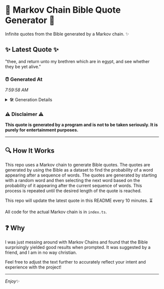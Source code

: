 # 📖 Markov Chain Bible Quote Generator 📖

Infinite quotes from the Bible generated by a Markov chain. ✨

## ✨ Latest Quote ✨
"thee, and return unto my brethren which are in egypt, and see whether they be yet alive."

### ⏰ Generated At
*7:59:58 AM*

<details>
    <summary>🛠️ Generation Details</summary>
    <p>
        <strong>🌱 Seed:</strong> thee,<br>
        <strong>🔄 Iterations:</strong> 16<br>
        <strong>📜 Context History:</strong><br>[ thee, ]: and<br>[ thee,, and ]: return<br>[ thee,, and, return ]: unto<br>[ thee,, and, return, unto ]: my<br>[ thee,, and, return, unto, my ]: brethren<br>[ thee,, and, return, unto, my, brethren ]: which<br>[ and, return, unto, my, brethren, which ]: are<br>[ return, unto, my, brethren, which, are ]: in<br>[ unto, my, brethren, which, are, in ]: egypt,<br>[ my, brethren, which, are, in, egypt, ]: and<br>[ brethren, which, are, in, egypt,, and ]: see<br>[ which, are, in, egypt,, and, see ]: whether<br>[ are, in, egypt,, and, see, whether ]: they<br>[ in, egypt,, and, see, whether, they ]: be<br>[ egypt,, and, see, whether, they, be ]: yet<br>[ and, see, whether, they, be, yet ]: alive.<br>
    </p>
</details>

### ⚠️ Disclaimer ⚠️
**This quote is generated by a program and is not to be taken seriously. It is purely for entertainment purposes.**

---

## 🔍 How It Works

This repo uses a Markov chain to generate Bible quotes. The quotes are generated by using the Bible as a dataset to find the probability of a word appearing after a sequence of words. The quotes are generated by starting with a random word and then selecting the next word based on the probability of it appearing after the current sequence of words. This process is repeated until the desired length of the quote is reached.

This repo will update the latest quote in this README every 10 minutes. ⏳

All code for the actual Markov chain is in `index.ts`.

## ❓ Why

I was just messing around with Markov Chains and found that the Bible surprisingly yielded good results when prompted. 
It was suggested by a friend, and I am in no way christian.

Feel free to adjust the text further to accurately reflect your intent and experience with the project!

---

*Enjoy*✨
